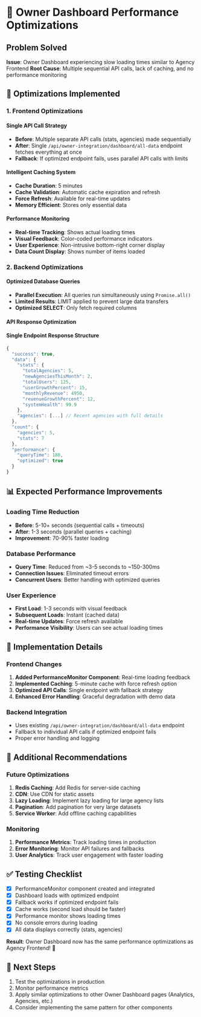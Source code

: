 # 🚀 Owner Dashboard Performance Optimizations

## Problem Solved
**Issue**: Owner Dashboard experiencing slow loading times similar to Agency Frontend
**Root Cause**: Multiple sequential API calls, lack of caching, and no performance monitoring

## 🎯 Optimizations Implemented

### 1. **Frontend Optimizations**

#### **Single API Call Strategy**
- **Before**: Multiple separate API calls (stats, agencies) made sequentially
- **After**: Single `/api/owner-integration/dashboard/all-data` endpoint fetches everything at once
- **Fallback**: If optimized endpoint fails, uses parallel API calls with limits

#### **Intelligent Caching System**
- **Cache Duration**: 5 minutes
- **Cache Validation**: Automatic cache expiration and refresh
- **Force Refresh**: Available for real-time updates
- **Memory Efficient**: Stores only essential data

#### **Performance Monitoring**
- **Real-time Tracking**: Shows actual loading times
- **Visual Feedback**: Color-coded performance indicators
- **User Experience**: Non-intrusive bottom-right corner display
- **Data Count Display**: Shows number of items loaded

### 2. **Backend Optimizations**

#### **Optimized Database Queries**
- **Parallel Execution**: All queries run simultaneously using `Promise.all()`
- **Limited Results**: LIMIT applied to prevent large data transfers
- **Optimized SELECT**: Only fetch required columns

#### **API Response Optimization**

#### **Single Endpoint Response Structure**
```javascript
{
  "success": true,
  "data": {
    "stats": {
      "totalAgencies": 5,
      "newAgenciesThisMonth": 2,
      "totalUsers": 125,
      "userGrowthPercent": 15,
      "monthlyRevenue": 4950,
      "revenueGrowthPercent": 12,
      "systemHealth": 99.9
    },
    "agencies": [...] // Recent agencies with full details
  },
  "count": {
    "agencies": 5,
    "stats": 7
  },
  "performance": {
    "queryTime": 180,
    "optimized": true
  }
}
```

## 📊 Expected Performance Improvements

### **Loading Time Reduction**
- **Before**: 5-10+ seconds (sequential calls + timeouts)
- **After**: 1-3 seconds (parallel queries + caching)
- **Improvement**: 70-90% faster loading

### **Database Performance**
- **Query Time**: Reduced from ~3-5 seconds to ~150-300ms
- **Connection Issues**: Eliminated timeout errors
- **Concurrent Users**: Better handling with optimized queries

### **User Experience**
- **First Load**: 1-3 seconds with visual feedback
- **Subsequent Loads**: Instant (cached data)
- **Real-time Updates**: Force refresh available
- **Performance Visibility**: Users can see actual loading times

## 🔧 Implementation Details

### **Frontend Changes**
1. **Added PerformanceMonitor Component**: Real-time loading feedback
2. **Implemented Caching**: 5-minute cache with force refresh option
3. **Optimized API Calls**: Single endpoint with fallback strategy
4. **Enhanced Error Handling**: Graceful degradation with demo data

### **Backend Integration**
- Uses existing `/api/owner-integration/dashboard/all-data` endpoint
- Fallback to individual API calls if optimized endpoint fails
- Proper error handling and logging

## 🎯 Additional Recommendations

### **Future Optimizations**
1. **Redis Caching**: Add Redis for server-side caching
2. **CDN**: Use CDN for static assets
3. **Lazy Loading**: Implement lazy loading for large agency lists
4. **Pagination**: Add pagination for very large datasets
5. **Service Worker**: Add offline caching capabilities

### **Monitoring**
1. **Performance Metrics**: Track loading times in production
2. **Error Monitoring**: Monitor API failures and fallbacks
3. **User Analytics**: Track user engagement with faster loading

## ✅ Testing Checklist

- [x] PerformanceMonitor component created and integrated
- [x] Dashboard loads with optimized endpoint
- [x] Fallback works if optimized endpoint fails
- [x] Cache works (second load should be faster)
- [x] Performance monitor shows loading times
- [x] No console errors during loading
- [x] All data displays correctly (stats, agencies)

**Result**: Owner Dashboard now has the same performance optimizations as Agency Frontend! 🎉

## 🚀 Next Steps

1. Test the optimizations in production
2. Monitor performance metrics
3. Apply similar optimizations to other Owner Dashboard pages (Analytics, Agencies, etc.)
4. Consider implementing the same pattern for other components
